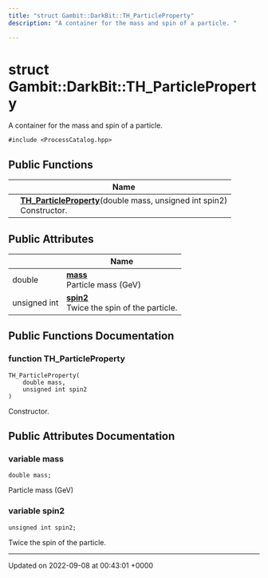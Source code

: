 ```yaml
---
title: "struct Gambit::DarkBit::TH_ParticleProperty"
description: "A container for the mass and spin of a particle. "

---
```


# struct Gambit::DarkBit::TH_ParticleProperty



A container for the mass and spin of a particle. 


`#include <ProcessCatalog.hpp>`

## Public Functions

|                | Name           |
| -------------- | -------------- |
| | **[TH_ParticleProperty](/documentation/code/classes/structgambit_1_1darkbit_1_1th__particleproperty/#function-th-particleproperty)**(double mass, unsigned int spin2)<br>Constructor.  |

## Public Attributes

|                | Name           |
| -------------- | -------------- |
| double | **[mass](/documentation/code/classes/structgambit_1_1darkbit_1_1th__particleproperty/#variable-mass)** <br>Particle mass (GeV)  |
| unsigned int | **[spin2](/documentation/code/classes/structgambit_1_1darkbit_1_1th__particleproperty/#variable-spin2)** <br>Twice the spin of the particle.  |

## Public Functions Documentation

### function TH_ParticleProperty

```
TH_ParticleProperty(
    double mass,
    unsigned int spin2
)
```

Constructor. 

## Public Attributes Documentation

### variable mass

```
double mass;
```

Particle mass (GeV) 

### variable spin2

```
unsigned int spin2;
```

Twice the spin of the particle. 

-------------------------------

Updated on 2022-09-08 at 00:43:01 +0000